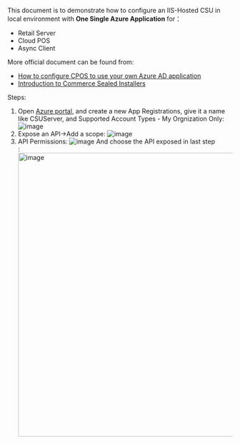 This document is to demonstrate how to configure an IIS-Hosted CSU in local environment with <b>One Single Azure Application</b> for：
- Retail Server
- Cloud POS
- Async Client<br/>

More official document can be found from:
- [How to configure CPOS to use your own Azure AD application](https://community.dynamics.com/ax/b/axforretail/posts/how-to-point-cpos-to-use-your-own-azure-ad-application)<br>
- [Introduction to Commerce Sealed Installers](https://community.dynamics.com/ax/b/axforretail/posts/introducing-sealed-installers)<br/>

Steps:<br/>
1. Open [Azure portal](https://aad.portal.azure.com/), and create a new App Registrations, give it a name like CSUServer, and Supported Account Types - My Orgnization Only:
   ![image](https://github.com/zhangguanghuib/NewCommerceSDK/assets/14832260/52e17e84-eab0-4193-bc4a-8fdf9c28e46f)
2. Expose an API->Add a scope:
   ![image](https://github.com/zhangguanghuib/NewCommerceSDK/assets/14832260/8ea249b3-ebec-45a5-9441-80a6aee46976)
3. API Permissions:
   ![image](https://github.com/zhangguanghuib/NewCommerceSDK/assets/14832260/fb973385-9be8-4f3f-b60b-c99ab76cf1aa)
   And choose the API exposed in last step<br/>:
   <img width="636" alt="image" src="https://github.com/zhangguanghuib/NewCommerceSDK/assets/14832260/e68bd651-c98b-42ea-add9-e15b05cd9b87">




        




    
    














